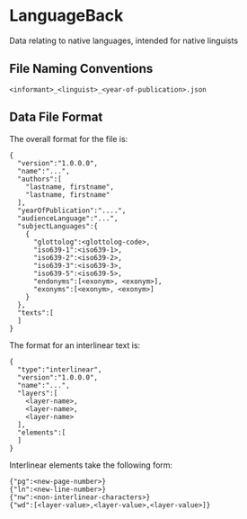 # LanguageBack
Data relating to native languages, intended for native linguists

## File Naming Conventions

```
<informant>_<linguist>_<year-of-publication>.json
```

## Data File Format
The overall format for the file is:

```
{
  "version":"1.0.0.0",
  "name":"...",
  "authors":[
    "lastname, firstname",
    "lastname, firstname"
  ],
  "yearOfPublication":"....",
  "audienceLanguage":"...",
  "subjectLanguages":{
    {
      "glottolog":<glottolog-code>,
      "iso639-1":<iso639-1>,
      "iso639-2":<iso639-2>,
      "iso639-3":<iso639-3>,
      "iso639-5":<iso639-5>,
      "endonyms":[<exonym>, <exonym>],
      "exonyms":[<exonym>, <exonym>]
    }
  },
  "texts":[
  ]
}
```

The format for an interlinear text is:

```
{
  "type":"interlinear",
  "version":"1.0.0.0",
  "name":"...",
  "layers":[
    <layer-name>,
    <layer-name>,
    <layer-name>
  ],
  "elements":[
  ]
}
```

Interlinear elements take the following form:

```
{"pg":<new-page-number>}
{"ln":<new-line-number>}
{"nw":<non-interlinear-characters>}
{"wd":[<layer-value>,<layer-value>,<layer-value>]}
```
